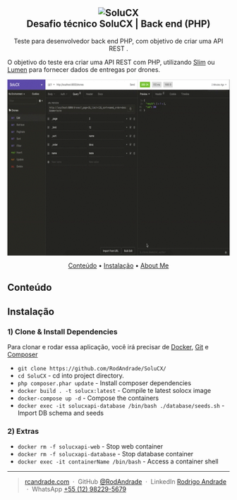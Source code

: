 <h2 align="center">
  <img src="https://solucx.com.br/wp-content/uploads/2020/04/SoluCX-Logotipo-OK-1-Original-azul.png" alt="SoluCX" height="120">
  <br>
  Desafio técnico SoluCX | Back end (PHP)
</h2>

<p align="center">Teste para desenvolvedor back end PHP, com objetivo de criar uma API REST .</p>

O objetivo do teste era criar uma API REST com PHP, utilizando [Slim](http://www.slimframework.com/) ou [Lumen](https://lumen.laravel.com/) para fornecer dados de entregas por drones.

<img align="center" width="100%" height="400" src="https://github.com/RodAndrade/SoluCX/blob/master/www/demonstracao.gif?raw=true">

<p align="center">
  <a href="#Conteúdo">Conteúdo</a> •
  <a href="#Instalação">Instalação</a> •
  <a href="#art-about-me">About Me</a>
</p>

## **Conteúdo**

## **Instalação**

### 1) Clone & Install Dependencies

Para clonar e rodar essa aplicação, você irá precisar de [Docker](https://docs.docker.com/get-docker/), [Git](https://git-scm.com) e [Composer](https://getcomposer.org/download/)

- `git clone https://github.com/RodAndrade/SoluCX/`
- `cd SoluCX` - cd into project directory.
- `php composer.phar update` - Install composer dependencies
- `docker build . -t solucx:latest` - Compile te latest solocx image
- `docker-compose up -d` - Compose the containers
- `docker exec -it solucxapi-database /bin/bash ./database/seeds.sh` - Import DB schema and seeds

### 2) Extras

- `docker rm -f solucxapi-web` - Stop web container
- `docker rm -f solucxapi-database` - Stop database container
- `docker exec -it containerName /bin/bash` - Access a container shell

---

> [rcandrade.com](https://rcandrade.com) &nbsp;&middot;&nbsp;
> GitHub [@RodAndrade](https://github.com/RodAndrade) &nbsp;&middot;&nbsp;
> LinkedIn [Rodrigo Andrade](https://www.linkedin.com/in/rodrigo-andrade-27969bb3/) &nbsp;&middot;&nbsp;
> WhatsApp [+55 (12) 98229-5679](https://wa.me/5512982295679)
